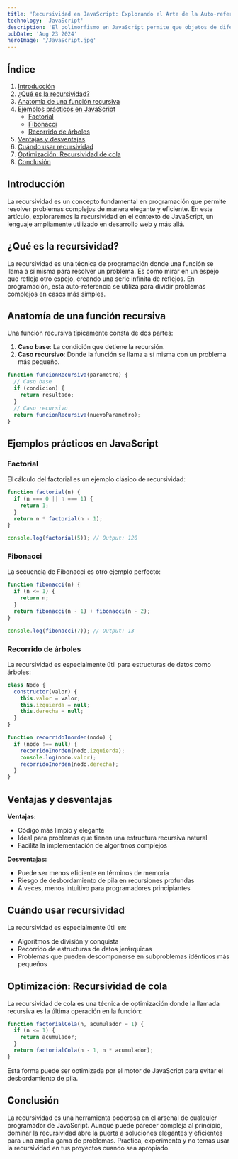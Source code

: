 ```yaml
---
title: 'Recursividad en JavaScript: Explorando el Arte de la Auto-referencia'
technology: 'JavaScript'
description: 'El polimorfismo en JavaScript permite que objetos de diferentes tipos respondan al mismo método, facilitando código flexible y reutilizable al compartir interfaces comunes con comportamientos específicos.'
pubDate: 'Aug 23 2024'
heroImage: '/JavaScript.jpg'
---
```


## Índice

1. [Introducción](#introducción)
2. [¿Qué es la recursividad?](#qué-es-la-recursividad)
3. [Anatomía de una función recursiva](#anatomía-de-una-función-recursiva)
4. [Ejemplos prácticos en JavaScript](#ejemplos-prácticos-en-javascript)
   - [Factorial](#factorial)
   - [Fibonacci](#fibonacci)
   - [Recorrido de árboles](#recorrido-de-árboles)
5. [Ventajas y desventajas](#ventajas-y-desventajas)
6. [Cuándo usar recursividad](#cuándo-usar-recursividad)
7. [Optimización: Recursividad de cola](#optimización-recursividad-de-cola)
8. [Conclusión](#conclusión)

## Introducción

La recursividad es un concepto fundamental en programación que permite resolver problemas complejos de manera elegante y eficiente. En este artículo, exploraremos la recursividad en el contexto de JavaScript, un lenguaje ampliamente utilizado en desarrollo web y más allá.

## ¿Qué es la recursividad?

La recursividad es una técnica de programación donde una función se llama a sí misma para resolver un problema. Es como mirar en un espejo que refleja otro espejo, creando una serie infinita de reflejos. En programación, esta auto-referencia se utiliza para dividir problemas complejos en casos más simples.

## Anatomía de una función recursiva

Una función recursiva típicamente consta de dos partes:

1. **Caso base**: La condición que detiene la recursión.
2. **Caso recursivo**: Donde la función se llama a sí misma con un problema más pequeño.

```javascript
function funcionRecursiva(parametro) {
  // Caso base
  if (condicion) {
    return resultado;
  }
  // Caso recursivo
  return funcionRecursiva(nuevoParametro);
}
```

## Ejemplos prácticos en JavaScript

### Factorial

El cálculo del factorial es un ejemplo clásico de recursividad:

```javascript
function factorial(n) {
  if (n === 0 || n === 1) {
    return 1;
  }
  return n * factorial(n - 1);
}

console.log(factorial(5)); // Output: 120
```

### Fibonacci

La secuencia de Fibonacci es otro ejemplo perfecto:

```javascript
function fibonacci(n) {
  if (n <= 1) {
    return n;
  }
  return fibonacci(n - 1) + fibonacci(n - 2);
}

console.log(fibonacci(7)); // Output: 13
```

### Recorrido de árboles

La recursividad es especialmente útil para estructuras de datos como árboles:

```javascript
class Nodo {
  constructor(valor) {
    this.valor = valor;
    this.izquierda = null;
    this.derecha = null;
  }
}

function recorridoInorden(nodo) {
  if (nodo !== null) {
    recorridoInorden(nodo.izquierda);
    console.log(nodo.valor);
    recorridoInorden(nodo.derecha);
  }
}
```

## Ventajas y desventajas

**Ventajas:**
- Código más limpio y elegante
- Ideal para problemas que tienen una estructura recursiva natural
- Facilita la implementación de algoritmos complejos

**Desventajas:**
- Puede ser menos eficiente en términos de memoria
- Riesgo de desbordamiento de pila en recursiones profundas
- A veces, menos intuitivo para programadores principiantes

## Cuándo usar recursividad

La recursividad es especialmente útil en:
- Algoritmos de división y conquista
- Recorrido de estructuras de datos jerárquicas
- Problemas que pueden descomponerse en subproblemas idénticos más pequeños

## Optimización: Recursividad de cola

La recursividad de cola es una técnica de optimización donde la llamada recursiva es la última operación en la función:

```javascript
function factorialCola(n, acumulador = 1) {
  if (n <= 1) {
    return acumulador;
  }
  return factorialCola(n - 1, n * acumulador);
}
```

Esta forma puede ser optimizada por el motor de JavaScript para evitar el desbordamiento de pila.

## Conclusión

La recursividad es una herramienta poderosa en el arsenal de cualquier programador de JavaScript. Aunque puede parecer compleja al principio, dominar la recursividad abre la puerta a soluciones elegantes y eficientes para una amplia gama de problemas. Practica, experimenta y no temas usar la recursividad en tus proyectos cuando sea apropiado.